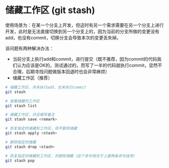 # 储藏工作区 (git stash)
使用场景为：在某一个分支上开发，但这时有另一个需求需要在另一个分支上进行开发，此时是无法直接切换到另一个分支上的，因为当前的分支所做的变更没有add，也没有commit，切换分支会导致本次的变更丢失掉。

该问题有两种解决办法：
* 当前分支上执行add和commit，进行提交（既不推荐，因为commit的代码我们认为应该是OK的，测试通过的，而写了一半的代码就执行commit，显然不合理，后期寻找问题做版本回退时也会非常麻烦）
* 储藏工作区（推荐）

```bash
# 储藏工作区，并未执行add，也未执行commit
git stash

# 查看储藏的工作区
git stash list

# 储藏工作区，并且编写备注
git stash save <remark>

# 恢复指定的储藏到工作区，但不删除储藏
git stash apply <stash>

# 删除指定的储藏
git stash drop <stash>

# 恢复指定的储藏到工作区，并删除储藏（这个命令相当于上面两条命令连用）
git stash pop
```